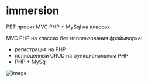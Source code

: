 # immersion
PET проект MVC PHP + MySql на классах 


MVC PHP на классах без использования фрэймворка: <br>
<ul>
<li>регистрация на PHP </li>
<li>полноценный CRUD на функциональном PHP</li>
<li>PHP + MySql</li>
</ul>


![image](https://github.com/nds-git/immersion/assets/77266035/0d736caf-1381-482a-9f71-66e43cc3adb8)


